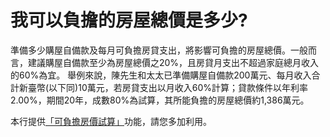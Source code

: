 # 我可以負擔的房屋總價是多少?

準備多少購屋自備款及每月可負擔房貸支出，將影響可負擔的房屋總價。一般而言，建議購屋自備款至少為房屋總價之20%，且房貸月支出不超過家庭總月收入的60%為宜。 舉例來說，陳先生和太太已準備購屋自備款200萬元、每月收入合計新臺幣(以下同)10萬元，若房貸支出以月收入60%計算；貸款條件以年利率2.00%，期間20年，成數80%為試算，其所能負擔的房屋總價約1,386萬元。

本行提供[「可負擔房價試算」](/banking/personal/mortgage/affordability/affordability.htm)功能，請您多加利用。
